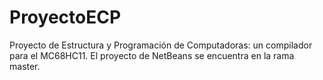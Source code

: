 # ProyectoECP
Proyecto de Estructura y Programación de Computadoras: un compilador para el MC68HC11.
El proyecto de NetBeans se encuentra en la rama master. 
